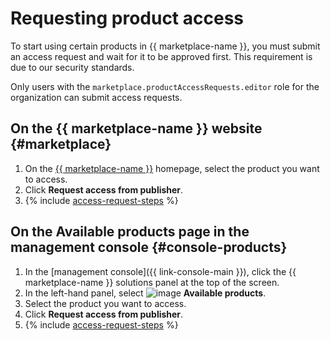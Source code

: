 # Requesting product access

To start using certain products in {{ marketplace-name }}, you must submit an access request and wait for it to be approved first. This requirement is due to our security standards.

Only users with the `marketplace.productAccessRequests.editor` role for the organization can submit access requests.

## On the {{ marketplace-name }} website {#marketplace}

1. On the [{{ marketplace-name }}](/marketplace) homepage, select the product you want to access.
1. Click **Request access from publisher**.
1. {% include [access-request-steps](../../../_includes/marketplace/access-request-steps.md) %}

## On the **Available products** page in the management console {#console-products}

1. In the [management console]({{ link-console-main }}), click the {{ marketplace-name }} solutions panel at the top of the screen.
1. In the left-hand panel, select ![image](../../../_assets/console-icons/circles-4-square.svg) **Available products**.
1. Select the product you want to access.
1. Click **Request access from publisher**.
1. {% include [access-request-steps](../../../_includes/marketplace/access-request-steps.md) %}

